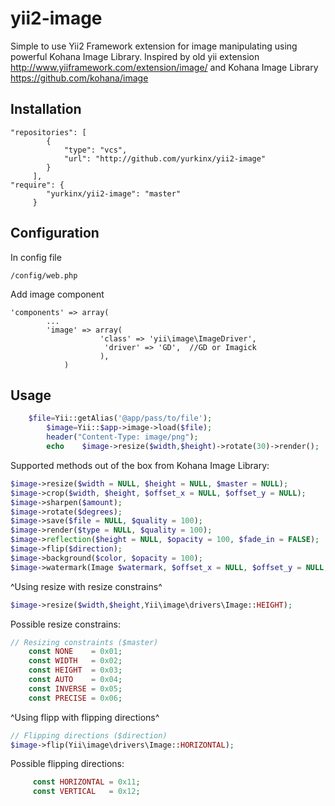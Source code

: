 yii2-image
==========

Simple to use Yii2 Framework extension for image manipulating using powerful Kohana Image Library.  Inspired by old yii extension 
http://www.yiiframework.com/extension/image/ and Kohana Image Library https://github.com/kohana/image

Installation
------------
```code
"repositories": [
		{
		    "type": "vcs",
		    "url": "http://github.com/yurkinx/yii2-image"
		}
	 ],
"require": {
		"yurkinx/yii2-image": "master"
	 }
```
Configuration
-------------
In config file
```code
/config/web.php
```
Add image component
```code
'components' => array(
        ...
        'image' => array(
        	 		'class' => 'yii\image\ImageDriver',
        			 'driver' => 'GD',  //GD or Imagick
        		    ),
		    )
```

Usage
-----
```php
    $file=Yii::getAlias('@app/pass/to/file'); 
		$image=Yii::$app->image->load($file);
		header("Content-Type: image/png");
		echo 	$image->resize($width,$height)->rotate(30)->render();
```

Supported methods out of the box from Kohana Image Library:
```php
$image->resize($width = NULL, $height = NULL, $master = NULL);
$image->crop($width, $height, $offset_x = NULL, $offset_y = NULL);
$image->sharpen($amount);
$image->rotate($degrees);
$image->save($file = NULL, $quality = 100);
$image->render($type = NULL, $quality = 100);
$image->reflection($height = NULL, $opacity = 100, $fade_in = FALSE);
$image->flip($direction);
$image->background($color, $opacity = 100);
$image->watermark(Image $watermark, $offset_x = NULL, $offset_y = NULL, $opacity = 100);
```
^Using resize with resize constrains^
```php
$image->resize($width,$height,Yii\image\drivers\Image::HEIGHT);
```
Possible resize constrains:
```php
// Resizing constraints ($master)
    const NONE    = 0x01;
    const WIDTH   = 0x02;
    const HEIGHT  = 0x03;
    const AUTO    = 0x04;
    const INVERSE = 0x05;
    const PRECISE = 0x06;
```
^Using flipp with flipping directions^ 
```php
// Flipping directions ($direction)
$image->flip(Yii\image\drivers\Image::HORIZONTAL);
```
Possible flipping directions:
```php
     const HORIZONTAL = 0x11;
     const VERTICAL   = 0x12;
```

